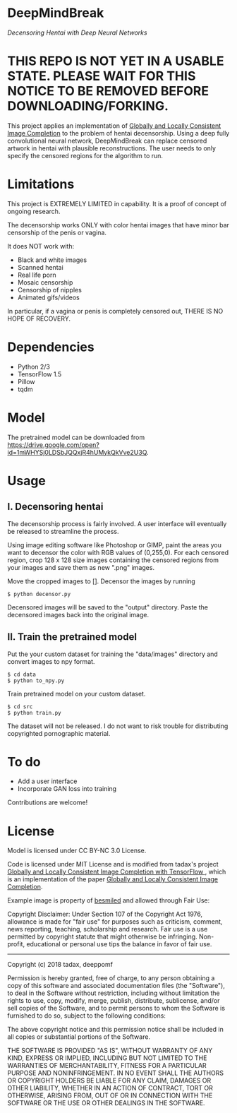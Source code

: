 # DeepMindBreak
*Decensoring Hentai with Deep Neural Networks*

# **THIS REPO IS NOT YET IN A USABLE STATE. PLEASE WAIT FOR THIS NOTICE TO BE REMOVED BEFORE DOWNLOADING/FORKING.**

This project applies an implementation of [Globally and Locally Consistent Image Completion](http://hi.cs.waseda.ac.jp/%7Eiizuka/projects/completion/data/completion_sig2017.pdf) to the problem of hentai decensorship. Using a deep fully convolutional neural network, DeepMindBreak can replace censored artwork in hentai with plausible reconstructions. The user needs to only specify the censored regions for the algorithm to run.

# Limitations

This project is EXTREMELY LIMITED in capability. It is a proof of concept of ongoing research.

The decensorship works ONLY with color hentai images that have minor bar censorship of the penis or vagina.

It does NOT work with:
- Black and white images
- Scanned hentai
- Real life porn
- Mosaic censorship
- Censorship of nipples
- Animated gifs/videos

In particular, if a vagina or penis is completely censored out, THERE IS NO HOPE OF RECOVERY.

# Dependencies

- Python 2/3
- TensorFlow 1.5
- Pillow
- tqdm

# Model
The pretrained model can be downloaded from https://drive.google.com/open?id=1mWHYSj0LDSbJQQxjR4hUMykQkVve2U3Q.

# Usage

## I. Decensoring hentai

The decensorship process is fairly involved. A user interface will eventually be released to streamline the process.

Using image editing software like Photoshop or GIMP, paint the areas you want to decensor the color with RGB values of (0,255,0). For each censored region, crop 128 x 128 size images containing the censored regions from your images and save them as new ".png" images.

Move the cropped images to []. Decensor the images by running

```
$ python decensor.py
```

Decensored images will be saved to the "output" directory. Paste the decensored images back into the original image.

## II. Train the pretrained model

Put the your custom dataset for training the "data/images" directory and convert images to npy format.

```
$ cd data
$ python to_npy.py
```

Train pretrained model on your custom dataset.

```
$ cd src
$ python train.py
```

The dataset will not be released. I do not want to risk trouble for distributing copyrighted pornographic material.

# To do
- Add a user interface
- Incorporate GAN loss into training

Contributions are welcome!

# License

Model is licensed under CC BY-NC 3.0 License.

Code is licensed under MIT License and is modified from tadax's project [Globally and Locally Consistent Image Completion with TensorFlow ](https://github.com/tadax/glcic), which is an implementation of the paper [Globally and Locally Consistent Image Completion](http://hi.cs.waseda.ac.jp/%7Eiizuka/projects/completion/data/completion_sig2017.pdf).

Example image is property of [besmiled](https://www.pixiv.net/member.php?id=7902059) and allowed through Fair Use:

Copyright Disclaimer: Under Section 107 of the Copyright Act 1976, allowance is made for "fair use" for purposes such as criticism, comment, news reporting, teaching, scholarship and research. Fair use is a use permitted by copyright statute that might otherwise be infringing. Non-profit, educational or personal use tips the balance in favor of fair use.

---

Copyright (c) 2018 tadax, deeppomf

Permission is hereby granted, free of charge, to any person obtaining a copy
of this software and associated documentation files (the "Software"), to deal
in the Software without restriction, including without limitation the rights
to use, copy, modify, merge, publish, distribute, sublicense, and/or sell
copies of the Software, and to permit persons to whom the Software is
furnished to do so, subject to the following conditions:

The above copyright notice and this permission notice shall be included in all
copies or substantial portions of the Software.

THE SOFTWARE IS PROVIDED "AS IS", WITHOUT WARRANTY OF ANY KIND, EXPRESS OR
IMPLIED, INCLUDING BUT NOT LIMITED TO THE WARRANTIES OF MERCHANTABILITY,
FITNESS FOR A PARTICULAR PURPOSE AND NONINFRINGEMENT. IN NO EVENT SHALL THE
AUTHORS OR COPYRIGHT HOLDERS BE LIABLE FOR ANY CLAIM, DAMAGES OR OTHER
LIABILITY, WHETHER IN AN ACTION OF CONTRACT, TORT OR OTHERWISE, ARISING FROM,
OUT OF OR IN CONNECTION WITH THE SOFTWARE OR THE USE OR OTHER DEALINGS IN THE
SOFTWARE.
